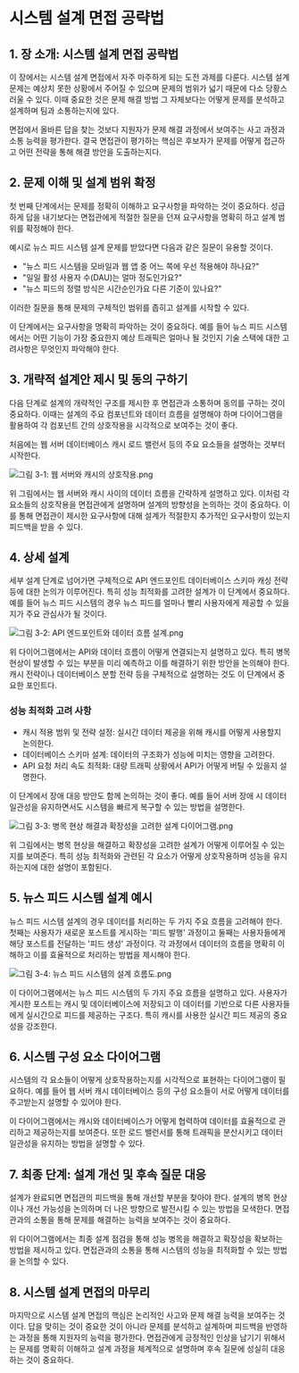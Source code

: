 # 시스템 설계 면접 공략법

## 1. 장 소개: 시스템 설계 면접 공략법
이 장에서는 시스템 설계 면접에서 자주 마주하게 되는 도전 과제를 다룬다. 시스템 설계 문제는 예상치 못한 상황에서 주어질 수 있으며 문제의 범위가 넓기 때문에 다소 당황스러울 수 있다. 이때 중요한 것은 문제 해결 방법 그 자체보다는 어떻게 문제를 분석하고 설계하며 팀과 소통하는지에 있다.

면접에서 올바른 답을 찾는 것보다 지원자가 문제 해결 과정에서 보여주는 사고 과정과 소통 능력을 평가한다. 결국 면접관이 평가하는 핵심은 후보자가 문제를 어떻게 접근하고 어떤 전략을 통해 해결 방안을 도출하는지다.

## 2. 문제 이해 및 설계 범위 확정
첫 번째 단계에서는 문제를 정확히 이해하고 요구사항을 파악하는 것이 중요하다. 성급하게 답을 내기보다는 면접관에게 적절한 질문을 던져 요구사항을 명확히 하고 설계 범위를 확정해야 한다.

예시로 뉴스 피드 시스템 설계 문제를 받았다면 다음과 같은 질문이 유용할 것이다.

- "뉴스 피드 시스템을 모바일과 웹 앱 중 어느 쪽에 우선 적용해야 하나요?"
- "일일 활성 사용자 수(DAU)는 얼마 정도인가요?"
- "뉴스 피드의 정렬 방식은 시간순인가요 다른 기준이 있나요?"

이러한 질문을 통해 문제의 구체적인 범위를 좁히고 설계를 시작할 수 있다.

이 단계에서는 요구사항을 명확히 파악하는 것이 중요하다. 예를 들어 뉴스 피드 시스템에서는 어떤 기능이 가장 중요한지 예상 트래픽은 얼마나 될 것인지 기술 스택에 대한 고려사항은 무엇인지 파악해야 한다.

## 3. 개략적 설계안 제시 및 동의 구하기
다음 단계로 설계의 개략적인 구조를 제시한 후 면접관과 소통하며 동의를 구하는 것이 중요하다. 이때는 설계의 주요 컴포넌트와 데이터 흐름을 설명해야 하며 다이어그램을 활용하여 각 컴포넌트 간의 상호작용을 시각적으로 보여주는 것이 좋다.

처음에는 웹 서버 데이터베이스 캐시 로드 밸런서 등의 주요 요소들을 설명하는 것부터 시작한다.

![그림 3-1: 웹 서버와 캐시의 상호작용.png](./png/ch3/1.png)

위 그림에서는 웹 서버와 캐시 사이의 데이터 흐름을 간략하게 설명하고 있다. 이처럼 각 요소들의 상호작용을 면접관에게 설명하며 설계의 방향성을 논의하는 것이 중요하다. 이를 통해 면접관이 제시한 요구사항에 대해 설계가 적절한지 추가적인 요구사항이 있는지 피드백을 받을 수 있다.

## 4. 상세 설계
세부 설계 단계로 넘어가면 구체적으로 API 엔드포인트 데이터베이스 스키마 캐싱 전략 등에 대한 논의가 이루어진다. 특히 성능 최적화를 고려한 설계가 이 단계에서 중요하다. 예를 들어 뉴스 피드 시스템의 경우 뉴스 피드를 얼마나 빨리 사용자에게 제공할 수 있을지가 주요 관심사가 될 것이다.

![그림 3-2: API 엔드포인트와 데이터 흐름 설계.png](./png/ch3/2.png)


위 다이어그램에서는 API와 데이터 흐름이 어떻게 연결되는지 설명하고 있다. 특히 병목 현상이 발생할 수 있는 부분을 미리 예측하고 이를 해결하기 위한 방안을 논의해야 한다. 캐시 전략이나 데이터베이스 분할 전략 등을 구체적으로 설명하는 것도 이 단계에서 중요한 포인트다.

### 성능 최적화 고려 사항
- 캐시 적용 범위 및 전략 설정: 실시간 데이터 제공을 위해 캐시를 어떻게 사용할지 논의한다.
- 데이터베이스 스키마 설계: 데이터의 구조화가 성능에 미치는 영향을 고려한다.
- API 요청 처리 속도 최적화: 대량 트래픽 상황에서 API가 어떻게 버틸 수 있을지 설명한다.

이 단계에서 장애 대응 방안도 함께 논의하는 것이 좋다. 예를 들어 서버 장애 시 데이터 일관성을 유지하면서도 시스템을 빠르게 복구할 수 있는 방법을 설명한다.

![그림 3-3: 병목 현상 해결과 확장성을 고려한 설계 다이어그램.png](./png/ch3/3.png)


위 그림에서는 병목 현상을 해결하고 확장성을 고려한 설계가 어떻게 이루어질 수 있는지를 보여준다. 특히 성능 최적화와 관련된 각 요소가 어떻게 상호작용하며 성능을 유지하는지에 대한 설명이 포함된다.

## 5. 뉴스 피드 시스템 설계 예시
뉴스 피드 시스템 설계의 경우 데이터를 처리하는 두 가지 주요 흐름을 고려해야 한다. 첫째는 사용자가 새로운 포스트를 게시하는 '피드 발행' 과정이고 둘째는 사용자들에게 해당 포스트를 전달하는 '피드 생성' 과정이다. 각 과정에서 데이터의 흐름을 명확히 이해하고 이를 효율적으로 처리하는 방법을 제시해야 한다.

![그림 3-4: 뉴스 피드 시스템의 설계 흐름도.png](./png/ch3/4.png)

이 다이어그램에서는 뉴스 피드 시스템의 두 가지 주요 흐름을 설명하고 있다. 사용자가 게시한 포스트는 캐시 및 데이터베이스에 저장되고 이 데이터를 기반으로 다른 사용자들에게 실시간으로 피드를 제공하는 구조다. 특히 캐시를 사용한 실시간 피드 제공의 중요성을 강조한다.

## 6. 시스템 구성 요소 다이어그램
시스템의 각 요소들이 어떻게 상호작용하는지를 시각적으로 표현하는 다이어그램이 필요하다. 예를 들어 웹 서버 캐시 데이터베이스 등의 구성 요소들이 서로 어떻게 데이터를 주고받는지 설명할 수 있어야 한다.

이 다이어그램에서는 캐시와 데이터베이스가 어떻게 협력하여 데이터를 효율적으로 관리하고 제공하는지를 보여준다. 또한 로드 밸런서를 통해 트래픽을 분산시키고 데이터 일관성을 유지하는 방법을 설명할 수 있다.

## 7. 최종 단계: 설계 개선 및 후속 질문 대응
설계가 완료되면 면접관의 피드백을 통해 개선할 부분을 찾아야 한다. 설계의 병목 현상이나 개선 가능성을 논의하며 더 나은 방향으로 발전시킬 수 있는 방법을 모색한다. 면접관과의 소통을 통해 문제를 해결하는 능력을 보여주는 것이 중요하다.

위 다이어그램에서는 최종 설계 점검을 통해 성능 병목을 해결하고 확장성을 확보하는 방법을 제시하고 있다. 면접관과의 소통을 통해 시스템의 성능을 최적화할 수 있는 방법을 논의할 수 있다.

## 8. 시스템 설계 면접의 마무리
마지막으로 시스템 설계 면접의 핵심은 논리적인 사고와 문제 해결 능력을 보여주는 것이다. 답을 맞히는 것이 중요한 것이 아니라 문제를 분석하고 설계하며 피드백을 반영하는 과정을 통해 지원자의 능력을 평가한다. 면접관에게 긍정적인 인상을 남기기 위해서는 문제를 명확히 이해하고 설계 과정을 체계적으로 설명하며 후속 질문에 성실히 대응하는 것이 중요하다.
